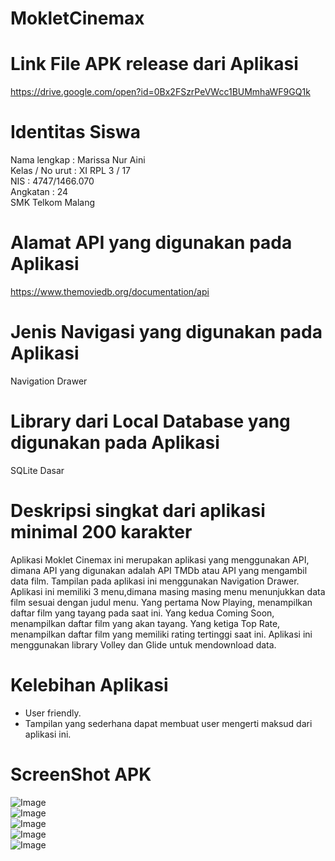 # MokletCinemax
# Link File APK release dari Aplikasi
https://drive.google.com/open?id=0Bx2FSzrPeVWcc1BUMmhaWF9GQ1k

# Identitas Siswa

Nama lengkap : Marissa Nur Aini <br>
Kelas / No urut : XI RPL 3 / 17 <br>
NIS : 4747/1466.070 <br>
Angkatan : 24 <br>
SMK Telkom Malang <br>

# Alamat API yang digunakan pada Aplikasi
https://www.themoviedb.org/documentation/api

# Jenis Navigasi yang digunakan pada Aplikasi
Navigation Drawer

# Library dari Local Database yang digunakan pada Aplikasi
SQLite Dasar

# Deskripsi singkat dari aplikasi minimal 200 karakter
Aplikasi Moklet Cinemax ini merupakan aplikasi yang menggunakan API, dimana API yang digunakan adalah API TMDb atau API yang mengambil data film.
Tampilan pada aplikasi ini menggunakan Navigation Drawer. 
Aplikasi ini memiliki 3 menu,dimana masing masing menu menunjukkan data film sesuai dengan judul menu.
Yang pertama Now Playing, menampilkan daftar film yang tayang pada saat ini. 
Yang kedua Coming Soon, menampilkan daftar film yang akan tayang. 
Yang ketiga Top Rate, menampilkan daftar film yang memiliki rating tertinggi saat ini.
Aplikasi ini menggunakan library Volley dan Glide untuk mendownload data.

# Kelebihan Aplikasi
- User friendly.<br>
- Tampilan yang sederhana dapat membuat user mengerti maksud dari aplikasi ini.<br>

# ScreenShot APK
![Image](https://github.com/marissarissa/MokletCinemax/blob/master/1.PNG) <br>
![Image](https://github.com/marissarissa/MokletCinemax/blob/master/2.PNG) <br>
![Image](https://github.com/marissarissa/MokletCinemax/blob/master/3.PNG) <br>
![Image](https://github.com/marissarissa/MokletCinemax/blob/master/4.PNG) <br>
![Image](https://github.com/marissarissa/MokletCinemax/blob/master/5.PNG) <br>
